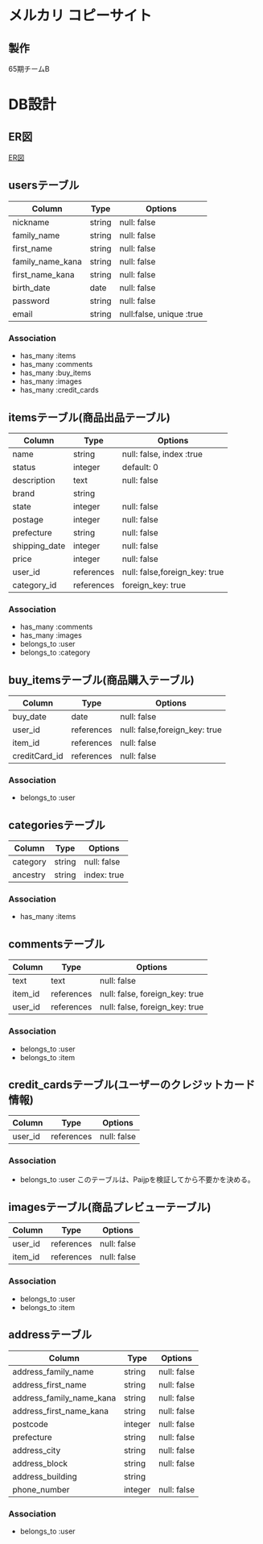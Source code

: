# メルカリ コピーサイト

## 製作
65期チームB

# DB設計

## ER図
[ER図](https://gyazo.com/eeb977c4e264ef5e7fc327e2766553b3)

## usersテーブル
|Column|Type|Options|
|------|----|-------|
|nickname|string|null: false|
|family_name|string|null: false|
|first_name|string|null: false|
|family_name_kana|string|null: false|
|first_name_kana|string|null: false|
|birth_date|date|null: false|
|password|string|null: false|
|email|string|null:false, unique :true|
### Association
- has_many :items
- has_many :comments
- has_many :buy_items
- has_many :images
- has_many :credit_cards

## itemsテーブル(商品出品テーブル)
|Column|Type|Options|
|------|----|-------|
|name|string|null: false, index :true|
|status|integer|default: 0|
|description|text|null: false|
|brand|string||
|state|integer|null: false|
|postage|integer|null: false|
|prefecture|string|null: false|
|shipping_date|integer|null: false|
|price|integer|null: false|
|user_id|references|null: false,foreign_key: true|
|category_id|references|foreign_key: true|
### Association
- has_many :comments
- has_many :images
- belongs_to :user
- belongs_to :category

## buy_itemsテーブル(商品購入テーブル)
|Column|Type|Options|
|------|----|-------|
|buy_date|date|null: false|
|user_id|references|null: false,foreign_key: true|
|item_id|references|null: false|
|creditCard_id|references|null: false|
### Association
- belongs_to :user

## categoriesテーブル
|Column|Type|Options|
|------|----|-------|
|category|string|null: false|
|ancestry|string|index: true|
### Association
- has_many :items

## commentsテーブル
|Column|Type|Options|
|------|----|-------|
|text|text|null: false|
|item_id|references|null: false, foreign_key: true|
|user_id|references|null: false, foreign_key: true|
### Association
- belongs_to :user
- belongs_to :item

## credit_cardsテーブル(ユーザーのクレジットカード情報)
|Column|Type|Options|
|------|----|-------|
|user_id|references|null: false|
### Association
- belongs_to :user
このテーブルは、Paijpを検証してから不要かを決める。

## imagesテーブル(商品プレビューテーブル)
|Column|Type|Options|
|------|----|-------|
|user_id|references|null: false|
|item_id|references|null: false|
### Association
- belongs_to :user
- belongs_to :item

## addressテーブル
|Column|Type|Options|
|------|----|-------|
|address_family_name|string|null: false|
|address_first_name|string|null: false|
|address_family_name_kana|string|null: false|
|address_first_name_kana|string|null: false|
|postcode|integer|null: false|
|prefecture|string|null: false|
|address_city|string|null: false|
|address_block|string|null: false|
|address_building|string||
|phone_number|integer|null: false|
### Association
- belongs_to :user